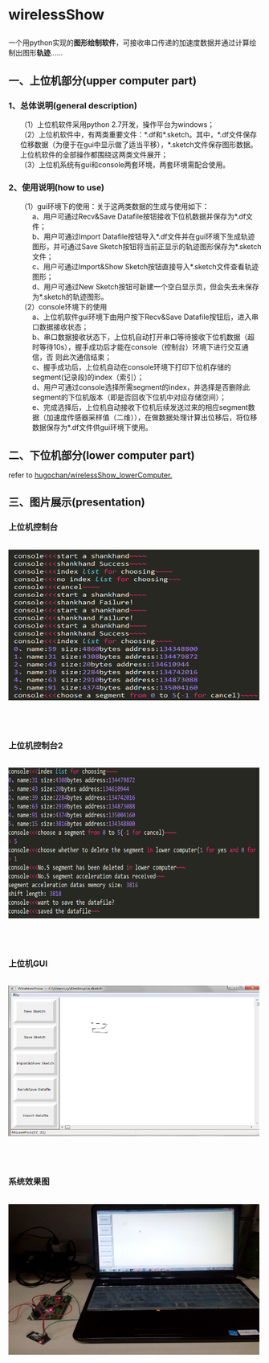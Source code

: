﻿<!DOCTYPE html>
<html class="   ">
  <head>
  </head>


  <body class="logged_in  env-production windows vis-public page-blob">
 
<h1>
<p>wirelessShow</p></h1>
<p>一个用python实现的<strong>图形绘制软件</strong>，可接收串口传递的加速度数据并通过计算绘制出图形<strong>轨迹</strong>……</p>

<h2>
<a name="upper-computer-part" class="anchor" href="#upper-computer-part"><span class="octicon octicon-link"></span></a>一、上位机部分(upper computer part)</h2>

<h3>
<a name="general-description" class="anchor" href="#general-description"><span class="octicon octicon-link"></span></a>1、总体说明(general description)</h3>

<ul class="task-list">
<li>（1）上位机软件采用python 2.7开发，操作平台为windows；</li>
<li>（2）上位机软件中，有两类重要文件：*.df和*.sketch。其中，*.df文件保存位移数据（为便于在gui中显示做了适当平移），*.sketch文件保存图形数据。上位机软件的全部操作都围绕这两类文件展开；</li>
<li>（3）上位机系统有gui和console两套环境，两套环境需配合使用。</li>
</ul>

<h3>
<a name="how-to-use" class="anchor" href="#how-to-use"><span class="octicon octicon-link"></span></a>2、使用说明(how to use)</h3>
<ul class="task-list">
<li>（1）gui环境下的使用：关于这两类数据的生成与使用如下：
     <ul class="task-list">
        <li>a、用户可通过Recv&Save Datafile按钮接收下位机数据并保存为*.df文件；</li>
				<li>b、用户可通过Import Datafile按钮导入*.df文件并在gui环境下生成轨迹图形，并可通过Save Sketch按钮将当前正显示的轨迹图形保存为*.sketch文件；</li>
				<li>c、用户可通过Import&Show Sketch按钮直接导入*.sketch文件查看轨迹图形；</li>
				<li>d、用户可通过New Sketch按钮可新建一个空白显示页，但会失去未保存为*.sketch的轨迹图形。</li>
     </ul>
</li>

<li>（2）console环境下的使用
     <ul class="task-list">
     	<li>a、上位机软件gui环境下由用户按下Recv&Save Datafile按钮后，进入串口数据接收状态；</li>
			<li>b、串口数据接收状态下，上位机自动打开串口等待接收下位机数据（超时等待10s），握手成功后才能在console（控制台）环境下进行交互通信，否	则此次通信结束；</li>
			<li>c、握手成功后，上位机自动在console环境下打印下位机存储的segment(记录段)的index（索引）；</li>
			<li>d、用户可通过console选择所需segment的index，并选择是否删除此segment的下位机版本（即是否回收下位机中对应存储空间）；</li>
			<li>e、完成选择后，上位机自动接收下位机后续发送过来的相应segment数据（加速度传感器采样值（二维）），在做数据处理计算出位移后，将位移数据保存为*.df文件供gui环境下使用。</li>
     </ul>
</li>
</ul>

<h2>
<a name="lower-computer-part" class="anchor" href="#lower-computer-part"><span class="octicon octicon-link"></span></a>二、下位机部分(lower computer part)</h2>
refer to <a href="https://github.com/hugochan/wirelessShow_lowerComputer">hugochan/wirelessShow_lowerComputer.</a>

<h2>
<a name="presentation" class="anchor" href="#presentation"><span class="octicon octicon-link"></span></a>三、图片展示(presentation)</h2>
<h3>
	<p>上位机控制台</p></h3>
&nbsp;&nbsp;&nbsp;&nbsp;<img src="./image/上位机console.png" height="300" width="500" alt="上位机控制台"></img>
<br><br><br><br>

<h3>
	<p>上位机控制台2</p></h3>
&nbsp;&nbsp;&nbsp;&nbsp;<img src="./image/上位机console2.png" height="300" width="500" alt="上位机控制台2"></img>
<br><br><br><br>

<h3>
	<p>上位机GUI</p></h3>
&nbsp;&nbsp;&nbsp;&nbsp;<img src="./image/上位机gui.png" height="300" width="500" alt="上位机gui"></img>
<br><br><br><br>

<h3>
	<p>系统效果图</p></h3>
&nbsp;&nbsp;&nbsp;&nbsp;<img src="./image/系统实测图.jpg" height="300" width="500" alt="系统实测图"></img>


</body>
</html>

